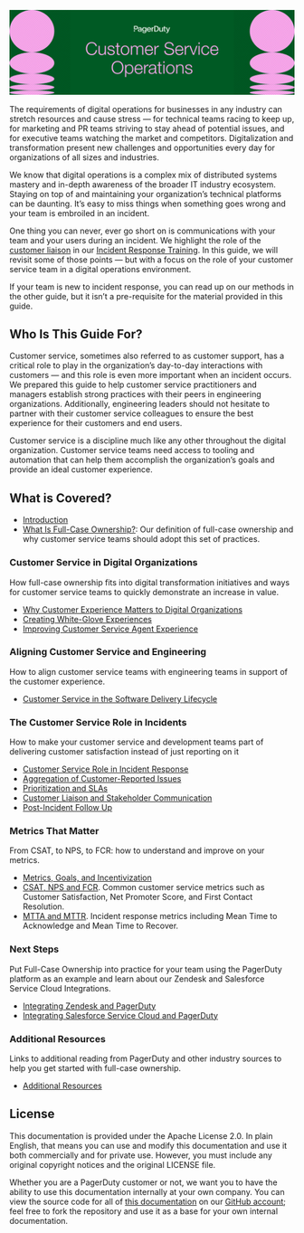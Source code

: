![Document Title: Customer Service Operations](assets/images/headers/CustServOps-Title.png)

The requirements of digital operations for businesses in any industry can stretch resources and cause stress — for technical teams racing to keep up, for marketing and PR teams striving to stay ahead of potential issues, and for executive teams watching the market and competitors. Digitalization and transformation present new challenges and opportunities every day for organizations of all sizes and industries.

We know that digital operations is a complex mix of distributed systems mastery and in-depth awareness of the broader IT industry ecosystem. Staying on top of and maintaining your organization’s technical platforms can be daunting. It’s easy to miss things when something goes wrong and your team is embroiled in an incident.

One thing you can never, ever go short on is communications with your team and your users during an incident. We highlight the role of the [customer liaison](https://response.pagerduty.com/training/customer_liaison/) in our [Incident Response Training](https://response.pagerduty.com). In this guide, we will revisit some of those points — but with a focus on the role of your customer service team in a digital operations environment.

If your team is new to incident response, you can read up on our methods in the other guide, but it isn’t a pre-requisite for the material provided in this guide.

## Who Is This Guide For?
Customer service, sometimes also referred to as customer support, has a critical role to play in the organization’s day-to-day interactions with customers — and this role is even more important when an incident occurs. We prepared this guide to help customer service practitioners and managers establish strong practices with their peers in engineering organizations. Additionally, engineering leaders should not hesitate to partner with their customer service colleagues to ensure the best experience for their customers and end users.

Customer service is a discipline much like any other throughout the digital organization. Customer service teams need access to tooling and automation that can help them accomplish the organization’s goals and provide an ideal customer experience.

## What is Covered?
- [Introduction](intro)
- [What Is Full-Case Ownership?](intro/#full-case-ownership): Our definition of full-case ownership and why customer service teams should adopt this set of practices.

### Customer Service in Digital Organizations
How full-case ownership fits into digital transformation initiatives and ways for customer service teams to quickly demonstrate an increase in value.

- [Why Customer Experience Matters to Digital Organizations](digitalorgs/)
- [Creating White-Glove Experiences](digitalorgs/#white-glove-experiences)
- [Improving Customer Service Agent Experience](digitalorgs/#customer-service-agent-experience)

### Aligning Customer Service and Engineering
How to align customer service teams with engineering teams in support of the customer experience.

- [Customer Service in the Software Delivery Lifecycle](sdlc/#customer-service-in-the-software-development-life-cycle)

### The Customer Service Role in Incidents
How to make your customer service and development teams part of delivering customer satisfaction instead of just reporting on it

- [Customer Service Role in Incident Response](incidents/)
- [Aggregation of Customer-Reported Issues](incidents/#aggregation-of-customer-reported-issues)
- [Prioritization and SLAs](incidents/#prioritization-and-slas)
- [Customer Liaison and Stakeholder Communication](incidents/#customer-liaison-and-stakeholder-communication)
- [Post-Incident Follow Up](incidents/#post-incident-follow-up)

### Metrics That Matter
From CSAT, to NPS, to FCR: how to understand and improve on your metrics.

- [Metrics, Goals, and Incentivization](metrics/)
- [CSAT, NPS and FCR](metrics/#csat-nps-and-fcr). Common customer service metrics such as Customer Satisfaction, Net Promoter Score, and First Contact Resolution.
- [MTTA and MTTR](metrics/#mtta-and-mttr). Incident response metrics including Mean Time to Acknowledge and Mean Time to Recover.

### Next Steps
Put Full-Case Ownership into practice for your team using the PagerDuty platform as an example and learn about our Zendesk and Salesforce Service Cloud Integrations.

- [Integrating Zendesk and PagerDuty](nextsteps/#integrating-zendesk-and-pagerduty)
- [Integrating Salesforce Service Cloud and PagerDuty](nextsteps/#integrating-salesforce-and-pagerduty)

### Additional Resources
Links to additional reading from PagerDuty and other industry sources to help you get started with full-case ownership.

- [Additional Resources](resources)

## License
This documentation is provided under the Apache License 2.0. In plain English, that means you can use and modify this documentation and use it both commercially and for private use. However, you must include any original copyright notices and the original LICENSE file.

Whether you are a PagerDuty customer or not, we want you to have the ability to use this documentation internally at your own company. You can view the source code for all of [this documentation](https://github.com/PagerDuty/operational-review-docs) on our [GitHub account](https://github.com/PagerDuty/); feel free to fork the repository and use it as a base for your own internal documentation.
